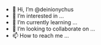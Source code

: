 - 👋 Hi, I’m @deinionychus
- 👀 I’m interested in ...
- 🌱 I’m currently learning ...
- 💞️ I’m looking to collaborate on ...
- 📫 How to reach me ...

<!---
deinionychus/deinionychus is a ✨ special ✨ repository because its `README.md` (this file) appears on your GitHub profile.
You can click the Preview link to take a look at your changes.
--->
